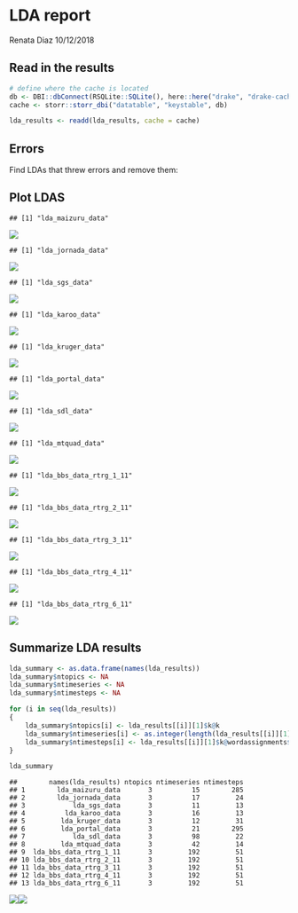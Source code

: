 LDA report
================
Renata Diaz
10/12/2018

Read in the results
-------------------

``` r
# define where the cache is located
db <- DBI::dbConnect(RSQLite::SQLite(), here::here("drake", "drake-cache.sqlite"))
cache <- storr::storr_dbi("datatable", "keystable", db)

lda_results <- readd(lda_results, cache = cache)
```

Errors
------

Find LDAs that threw errors and remove them:

Plot LDAS
---------

    ## [1] "lda_maizuru_data"

![](lda_report_files/figure-markdown_github/plot%20LDA-1.png)

    ## [1] "lda_jornada_data"

![](lda_report_files/figure-markdown_github/plot%20LDA-2.png)

    ## [1] "lda_sgs_data"

![](lda_report_files/figure-markdown_github/plot%20LDA-3.png)

    ## [1] "lda_karoo_data"

![](lda_report_files/figure-markdown_github/plot%20LDA-4.png)

    ## [1] "lda_kruger_data"

![](lda_report_files/figure-markdown_github/plot%20LDA-5.png)

    ## [1] "lda_portal_data"

![](lda_report_files/figure-markdown_github/plot%20LDA-6.png)

    ## [1] "lda_sdl_data"

![](lda_report_files/figure-markdown_github/plot%20LDA-7.png)

    ## [1] "lda_mtquad_data"

![](lda_report_files/figure-markdown_github/plot%20LDA-8.png)

    ## [1] "lda_bbs_data_rtrg_1_11"

![](lda_report_files/figure-markdown_github/plot%20LDA-9.png)

    ## [1] "lda_bbs_data_rtrg_2_11"

![](lda_report_files/figure-markdown_github/plot%20LDA-10.png)

    ## [1] "lda_bbs_data_rtrg_3_11"

![](lda_report_files/figure-markdown_github/plot%20LDA-11.png)

    ## [1] "lda_bbs_data_rtrg_4_11"

![](lda_report_files/figure-markdown_github/plot%20LDA-12.png)

    ## [1] "lda_bbs_data_rtrg_6_11"

![](lda_report_files/figure-markdown_github/plot%20LDA-13.png)

Summarize LDA results
---------------------

``` r
lda_summary <- as.data.frame(names(lda_results))
lda_summary$ntopics <- NA
lda_summary$ntimeseries <- NA
lda_summary$ntimesteps <- NA

for (i in seq(lda_results))
{
    lda_summary$ntopics[i] <- lda_results[[i]][1]$k@k
    lda_summary$ntimeseries[i] <- as.integer(length(lda_results[[i]][1]$k@terms))
    lda_summary$ntimesteps[i] <- lda_results[[i]][1]$k@wordassignments$nrow
}

lda_summary
```

    ##        names(lda_results) ntopics ntimeseries ntimesteps
    ## 1        lda_maizuru_data       3          15        285
    ## 2        lda_jornada_data       3          17         24
    ## 3            lda_sgs_data       3          11         13
    ## 4          lda_karoo_data       3          16         13
    ## 5         lda_kruger_data       3          12         31
    ## 6         lda_portal_data       3          21        295
    ## 7            lda_sdl_data       3          98         22
    ## 8         lda_mtquad_data       3          42         14
    ## 9  lda_bbs_data_rtrg_1_11       3         192         51
    ## 10 lda_bbs_data_rtrg_2_11       3         192         51
    ## 11 lda_bbs_data_rtrg_3_11       3         192         51
    ## 12 lda_bbs_data_rtrg_4_11       3         192         51
    ## 13 lda_bbs_data_rtrg_6_11       3         192         51

![](lda_report_files/figure-markdown_github/plot%20lda%20summary-1.png)![](lda_report_files/figure-markdown_github/plot%20lda%20summary-2.png)
